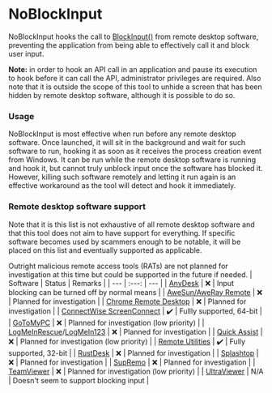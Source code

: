 # NoBlockInput

NoBlockInput hooks the call to [BlockInput()](https://learn.microsoft.com/en-us/windows/win32/api/winuser/nf-winuser-blockinput) from remote desktop software, preventing the application from being able to effectively call it and block user input.

**Note:** in order to hook an API call in an application and pause its execution to hook before it can call the API, administrator privileges are required. Also note that it is outside the scope of this tool to unhide a screen that has been hidden by remote desktop software, although it is possible to do so.

### Usage
NoBlockInput is most effective when run before any remote desktop software.
Once launched, it will sit in the background and wait for such software to run, hooking it as soon as it receives the process creation event from Windows.
It can be run while the remote desktop software is running and hook it, but cannot truly unblock input once the software has blocked it.
However, killing such software remotely and letting it run again is an effective workaround as the tool will detect and hook it immediately.

### Remote desktop software support
Note that it is this list is not exhaustive of all remote desktop software and that this tool does not aim to have support for everything. If specific software becomes used by scammers enough to be notable, it will be placed on this list and eventually supported as applicable.

Outright malicious remote access tools (RATs) are not planned for investigation at this time but could be supported in the future if needed.
| Software | Status | Remarks |
| --- | :---: | --- |
| [AnyDesk](https://anydesk.com/) | :x: | Input blocking can be turned off by normal means |
| [AweSun/AweRay Remote](https://sun.aweray.com/) | :x: | Planned for investigation |
| [Chrome Remote Desktop](https://remotedesktop.google.com) | :x: | Planned for investigation |
| [ConnectWise ScreenConnect](https://screenconnect.connectwise.com/) | ✔️ | Fullly supported, 64-bit |
| [GoToMyPC](https://get.gotomypc.com/) | :x: | Planned for investigation (low priority) |
| [LogMeInRescue](https://www.logmeinrescue.com/)/[LogMeIn123](https://secure.logmeinrescue.com/customer/code.aspx) | :x: | Planned for investigation |
| [Quick Assist](https://apps.microsoft.com/detail/quick-assist/9P7BP5VNWKX5) | :x: | Planned for investigation (low priority) |
| [Remote Utilities](https://www.remoteutilities.com/) | ✔️ | Fully supported, 32-bit |
| [RustDesk](https://rustdesk.com/) | :x: | Planned for investigation |
| [Splashtop](https://www.splashtop.com/) | :x: | Planned for investigation |
| [SupRemo](https://www.supremocontrol.com/) | :x: | Planned for investigation |
| [TeamViewer](https://www.teamviewer.com/) | :x: | Planned for investigation (low priority) |
| [UltraViewer](https://www.ultraviewer.net/) | N/A | Doesn't seem to support blocking input |
